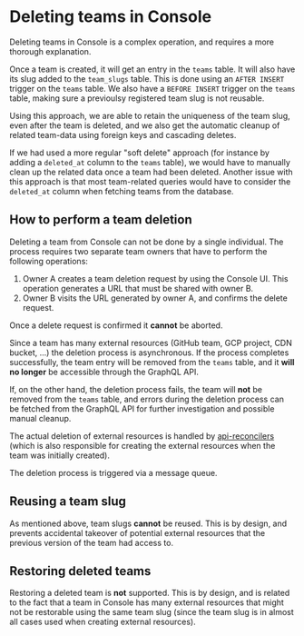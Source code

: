 # Deleting teams in Console

Deleting teams in Console is a complex operation, and requires a more thorough explanation.

Once a team is created, it will get an entry in the `teams` table. It will also have its slug added to the `team_slugs`
table. This is done using an `AFTER INSERT` trigger on the `teams` table. We also have a `BEFORE INSERT` trigger on the 
`teams` table, making sure a previoulsy registered team slug is not reusable.

Using this approach, we are able to retain the uniqueness of the team slug, even after the team is deleted, and we also 
get the automatic cleanup of related team-data using foreign keys and cascading deletes.

If we had used a more regular "soft delete" approach (for instance by adding a `deleted_at` column to the `teams` 
table), we would have to manually clean up the related data once a team had been deleted. Another issue with this 
approach is that most team-related queries would have to consider the `deleted_at` column when fetching teams from the 
database.

## How to perform a team deletion

Deleting a team from Console can not be done by a single individual. The process requires two separate team owners that 
have to perform the following operations:

1) Owner A creates a team deletion request by using the Console UI. This operation generates a URL that must be shared
with owner B.
2) Owner B visits the URL generated by owner A, and confirms the delete request.

Once a delete request is confirmed it **cannot** be aborted.

Since a team has many external resources (GitHub team, GCP project, CDN bucket, ...) the deletion process is 
asynchronous. If the process completes successfully, the team entry will be removed from the `teams` table, and it 
**will no longer** be accessible through the GraphQL API. 

If, on the other hand, the deletion process fails, the team will **not** be removed from the `teams` table, and errors 
during the deletion process can be fetched from the GraphQL API for further investigation and possible manual cleanup.

The actual deletion of external resources is handled by [api-reconcilers](https://github.com/nais/api-reconcilers) 
(which is also responsible for creating the external resources when the team was initially created).

The deletion process is triggered via a message queue.

## Reusing a team slug

As mentioned above, team slugs **cannot** be reused. This is by design, and prevents accidental takeover of potential 
external resources that the previous version of the team had access to.

## Restoring deleted teams

Restoring a deleted team is **not** supported. This is by design, and is related to the fact that a team
in Console has many external resources that might not be restorable using the same team slug (since the team slug is in
almost all cases used when creating external resources).
